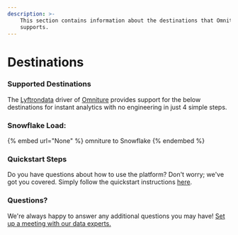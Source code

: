 ```yaml
---
description: >-
    This section contains information about the destinations that Omniture
    supports.
---
```


# Destinations

### Supported Destinations

The [Lyftrondata](https://www.lyftrondata.com/) driver of [Omniture](None) provides support for the below destinations for instant analytics with no engineering in just 4 simple steps.

### Snowflake Load:

{% embed url="None" %}
omniture to Snowflake
{% endembed %}

### Quickstart Steps

Do you have questions about how to use the platform? Don't worry; we've got you covered. Simply follow the quickstart instructions [here](README.md).

### Questions? <a href="#questions" id="questions"></a>

We're always happy to answer any additional questions you may have! [Set up a meeting with our data experts.](https://www.lyftrondata.com/book-a-meeting/)
